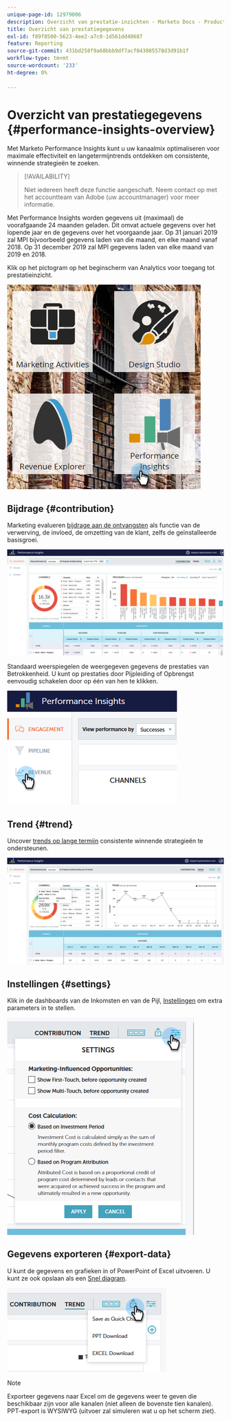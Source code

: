 ```yaml
---
unique-page-id: 12979006
description: Overzicht van prestatie-inzichten - Marketo Docs - Productdocumentatie
title: Overzicht van prestatiegegevens
exl-id: f89f8500-5623-4ee2-a7c0-1d561dd40687
feature: Reporting
source-git-commit: 431bd258f9a68bbb9df7acf043085578d3d91b1f
workflow-type: tm+mt
source-wordcount: '233'
ht-degree: 0%

---
```


# Overzicht van prestatiegegevens {#performance-insights-overview}

Met Marketo Performance Insights kunt u uw kanaalmix optimaliseren voor maximale effectiviteit en langetermijntrends ontdekken om consistente, winnende strategieën te zoeken.

>[!AVAILABILITY]
>
>Niet iedereen heeft deze functie aangeschaft. Neem contact op met het accountteam van Adobe (uw accountmanager) voor meer informatie.

Met Performance Insights worden gegevens uit (maximaal) de voorafgaande 24 maanden geladen. Dit omvat actuele gegevens over het lopende jaar en de gegevens over het voorgaande jaar. Op 31 januari 2019 zal MPI bijvoorbeeld gegevens laden van die maand, en elke maand vanaf 2018. Op 31 december 2019 zal MPI gegevens laden van elke maand van 2019 en 2018.

Klik op het pictogram op het beginscherm van Analytics voor toegang tot prestatieinzicht.

![](assets/one.png)

## Bijdrage {#contribution}

Marketing evalueren [bijdrage aan de ontvangsten](/help/marketo/product-docs/reporting/performance-insights/performance-insights-contribution-overview.md) als functie van de verwerving, de invloed, de omzetting van de klant, zelfs de geïnstalleerde basisgroei.

![](assets/two.png)

Standaard weerspiegelen de weergegeven gegevens de prestaties van Betrokkenheid. U kunt op prestaties door Pijpleiding of Opbrengst eenvoudig schakelen door op één van hen te klikken.

![](assets/3.png)

## Trend {#trend}

Uncover [trends op lange termijn](/help/marketo/product-docs/reporting/performance-insights/performance-insights-trend-overview.md) consistente winnende strategieën te ondersteunen.

![](assets/4.png)

## Instellingen {#settings}

Klik in de dashboards van de Inkomsten en van de Pijl, [Instellingen](/help/marketo/product-docs/reporting/performance-insights/performance-insights-settings.md) om extra parameters in te stellen.

![](assets/5.png)

## Gegevens exporteren {#export-data}

U kunt de gegevens en grafieken in of PowerPoint of Excel uitvoeren. U kunt ze ook opslaan als een [Snel diagram](/help/marketo/product-docs/reporting/performance-insights/performance-insights-quick-charts.md).

![](assets/6.png)

>[!NOTE]
>
>Exporteer gegevens naar Excel om de gegevens weer te geven die beschikbaar zijn voor alle kanalen (niet alleen de bovenste tien kanalen). PPT-export is WYSIWYG (uitvoer zal simuleren wat u op het scherm ziet).
